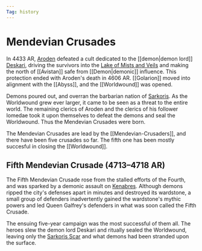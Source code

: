 ```yaml
---
Tag: history
---
```

# Mendevian Crusades
In 4433 AR, [Aroden](https://pathfinderwiki.com/wiki/Aroden "Aroden") defeated a cult dedicated to the [[demon|demon lord]] [Deskari](https://pathfinderwiki.com/wiki/Deskari "Deskari"), driving the survivors into the [Lake of Mists and Veils](https://pathfinderwiki.com/wiki/Lake_of_Mists_and_Veils "Lake of Mists and Veils") and making the north of [[Avistan]] safe from [[Demon|demonic]] influence. This protection ended with Aroden's death in 4606 AR. [[Golarion]] moved into alignment with the [[Abyss]], and the [[Worldwound]] was opened. 

Demons poured out, and overran the barbarian nation of [Sarkoris](https://pathfinderwiki.com/wiki/Sarkoris "Sarkoris"). As the Worldwound grew ever larger, it came to be seen as a threat to the entire world. The remaining clerics of Aroden and the clerics of his follower Iomedae took it upon themselves to defeat the demons and seal the Worldwound. Thus the Mendevian Crusades were born.

The Mendevian Crusades are lead by the [[Mendevian-Crusaders]], and there have been five crusades so far. The fifth one has been mostly succesful in closing the [[Worldwound]]. 

## Fifth Mendevian Crusade (4713–4718 AR)
The Fifth Mendevian Crusade rose from the stalled efforts of the Fourth, and was sparked by a demonic assault on [Kenabres](https://pathfinderwiki.com/wiki/Kenabres "Kenabres"). Although demons ripped the city's defenses apart in minutes and destroyed its wardstone, a small group of defenders inadvertently gained the wardstone's mythic powers and led Queen Galfrey's defenders in what was soon called the Fifth Crusade.

The ensuing five-year campaign was the most successful of them all. The heroes slew the demon lord Deskari and ritually sealed the Worldwound, leaving only the [Sarkoris Scar](https://pathfinderwiki.com/wiki/Sarkoris_Scar "Sarkoris Scar") and what demons had been stranded upon the surface.